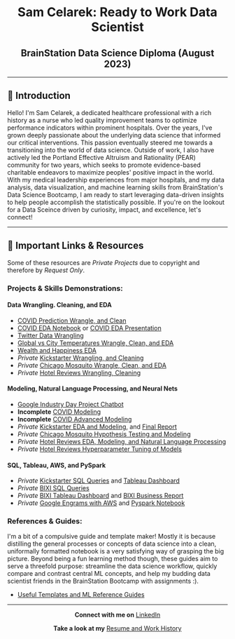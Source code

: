 <div align="center">

# **Sam Celarek: Ready to Work Data Scientist**
## **BrainStation Data Science Diploma (August 2023)**

</div>

---

## 🌟 Introduction

Hello! I'm Sam Celarek, a dedicated healthcare professional with a rich history as a nurse who led quality improvement teams to optimize performance indicators within prominent hospitals. Over the years, I've grown deeply passionate about the underlying data science that informed our critical interventions. This passion eventually steered me towards a transitioning into the world of data science.  Outside of work, I also have actively led the Portland Effective Altruism and Rationality (PEAR) community for two years, which seeks to promote evidence-based charitable endeavors to maximize peoples' positive impact in the world.  With my medical leadership experiences from major hospitals, and my data analysis, data visualization, and machine learning skills from BrainStation's Data Science Bootcamp, I am ready to start leveraging data-driven insights to help people accomplish the statistically possible. If you're on the lookout for a Data Sceince driven by curiosity, impact, and excellence, let's connect!

---


## 🔗 Important Links & Resources
Some of these resources are *Private Projects* due to copyright and therefore by *Request Only*. 

### **Projects & Skills Demonstrations**:
#### Data Wrangling. Cleaning, and EDA
- [COVID Prediction Wrangle, and Clean](https://github.com/scelarek/BrainStation_Capstone/blob/05050d52ac2f0164d80a2c3e39528ba1e2127e6c/Capstone/1.%20Covid%20Preprocessing.ipynb)
- [COVID EDA Notebook](https://github.com/scelarek/BrainStation_Capstone/blob/05050d52ac2f0164d80a2c3e39528ba1e2127e6c/Capstone/2.%20Sample%20EDA%20(Basic).ipynb) or [COVID EDA Presentation](https://github.com/scelarek/BrainStation_Capstone/blob/05050d52ac2f0164d80a2c3e39528ba1e2127e6c/Presentations/COVID%20Preprocessing%20and%20EDA.pdf)
- [Twitter Data Wrangling](https://github.com/scelarek/Data-Analysis-Projects/blob/a1f50a33c893b5dbeec4ae5739eff319f8f61a1c/Twitter%20Humor%20vs%20Cuteness/Twitter_Wrangle.ipynb)
- [Global vs City Temperatures Wrangle, Clean, and EDA](https://github.com/scelarek/Data-Analysis-Projects/blob/62ec589bf21700e670850a36ec8b401a67bc80bf/City%20vs%20Global%20Temp/Analying%20Yearly%20Average%20Temperature%20-%20Sam%20Celarek.docx.pdf) 
- [Wealth and Happiness EDA](https://github.com/scelarek/Data-Analysis-Projects/blob/62ec589bf21700e670850a36ec8b401a67bc80bf/GDP%20vs%20GINI/eternal_growth_immortal_inequality.ipynb) 
-  _Private_ [Kickstarter Wrangling, and Cleaning](https://github.com/scelarek/Universal_Code_Bank/blob/74bb8312a2477d66d72fc31ed31fda4c12c73458/Final%20Projects/Kickstarter/Wrangling%20Kickstarter.ipynb)
-  _Private_ [Chicago Mosquito Wrangle, Clean, and EDA](https://github.com/scelarek/Universal_Code_Bank/blob/e7f4b0119f42746d40d18a42b06ffc8a3c2d2975/Brain%20Station/Project1,%20Mosquitos%20pt1/health.ipynb)
-  _Private_ [Hotel Reviews Wrangling, Cleaning](https://github.com/scelarek/Universal_Code_Bank/blob/59c0cb45dd66a74ed55f9239d9b894b53f66061b/Brain%20Station/Project3,%20NLP%20With%20Hotel%20pt1/Hotel_Project_Cleaning,%20pt1.ipynb)

#### Modeling, Natural Language Processing, and Neural Nets

- [Google Industry Day Project Chatbot](https://github.com/scelarek/Google-Industry-Day)
- **Incomplete** [COVID Modeling](https://github.com/scelarek/BrainStation_Capstone/blob/05050d52ac2f0164d80a2c3e39528ba1e2127e6c/Capstone/3.%20Covid%20SARIMA%20Modeling.ipynb)
- **Incomplete** [COVID Advanced Modeling](https://github.com/scelarek/BrainStation_Capstone/blob/05050d52ac2f0164d80a2c3e39528ba1e2127e6c/Capstone/4.%20Covid%20Prophet%20and%20RNNs.ipynb)
-  _Private_ [Kickstarter EDA and Modeling](https://github.com/scelarek/Universal_Code_Bank/blob/74bb8312a2477d66d72fc31ed31fda4c12c73458/Final%20Projects/Kickstarter/EDA%20Kickstarter.ipynb), and [Final Report](https://github.com/scelarek/Universal_Code_Bank/blob/74bb8312a2477d66d72fc31ed31fda4c12c73458/Final%20Projects/Kickstarter/Kickstarter%20Final%20Project.ipynb)
-  _Private_ [Chicago Mosquito Hypothesis Testing and Modeling](https://github.com/scelarek/Universal_Code_Bank/blob/b3f1ec2bd331d6fa944b089931168a2b35f5c56a/Brain%20Station/Project2,%20Mosquitos%20pt2/Samuel_Celarek_Stats_Part2.ipynb)
-  _Private_ [Hotel Reviews EDA, Modeling, and Natural Language Processing](https://github.com/scelarek/Universal_Code_Bank/blob/e8cfc54751e4b48a65cb001e56441b5fd19a472b/Brain%20Station/Project3,%20NLP%20With%20Hotel%20pt1/Hotel_Project_EDA_Wrangling,%20pt2.ipynb)
-  _Private_ [Hotel Reviews Hyperparameter Tuning of Models](https://github.com/scelarek/Universal_Code_Bank/blob/ba2c5ddc45c883327a8ec4a5fd281be15735d904/Brain%20Station/Project4,%20NLP%20With%20Hotel%20pt2/NLP%20Hotel%20pt2.ipynb)

#### SQL, Tableau, AWS, and PySpark
-  _Private_ [Kickstarter SQL Queries](https://github.com/scelarek/Universal_Code_Bank/blob/f885714fbd4603df0d162cc19c737b02a5cc58e2/Final%20Projects/Kickstarter/SQL/Kickstarter%20sql%20scripts.sql) and [Tableau Dashboard](https://github.com/scelarek/Universal_Code_Bank/blob/f885714fbd4603df0d162cc19c737b02a5cc58e2/Final%20Projects/Kickstarter/SQL/Dashboard%201.png)
-  _Private_ [BIXI SQL Queries](https://github.com/scelarek/Universal_Code_Bank/blob/main/Brain%20Station/Project0a,%20BIXI%20SQL/Bixi%20Project%20Sam_Celarek.sql)
-  _Private_ [BIXI Tableau Dashboard](https://github.com/scelarek/Universal_Code_Bank/blob/94e8e404cd99acc7345d52829b70551024453c0e/Brain%20Station/Project0b,%20BIXI%20Tableau%20Dashboard/Sam_Celarek_BIXI_2.twb) and [BIXI Business Report](https://github.com/scelarek/Universal_Code_Bank/blob/94e8e404cd99acc7345d52829b70551024453c0e/Brain%20Station/Project0b,%20BIXI%20Tableau%20Dashboard/BIXI%202%20Sam_Celarek%20(4).pdf)
-  _Private_ [Google Engrams with AWS](https://github.com/scelarek/Universal_Code_Bank/blob/b2bde9a2218f95a6854e377f2b3e04626efbf89e/Brain%20Station/Project5,%20Google%20Engrams%20pt1/Google%20Engrams%20Report.ipynb) and [Pyspark Notebook](https://github.com/scelarek/Universal_Code_Bank/blob/84060cdfc7cba579aeddafbce5fcc91dc2662330/Brain%20Station/Project5,%20Google%20Engrams%20pt1/Google%20Engram%20PySpark%20Notebook.ipynb)

### **References & Guides**:
I'm a bit of a compulsive guide and template maker! Mostly it is because distilling the general processes or concepts of data science into a clean, uniformally formatted notebook is a very satisfying way of grasping the big picture.  Beyond being a fun learning method though, these guides aim to serve a threefold purpose: streamline the data science workflow, quickly compare and contrast central ML concepts, and help my budding data scientist friends in the BrainStation Bootcamp with assignments :).

- [Useful Templates and ML Reference Guides](https://github.com/scelarek/Reference_Notebooks)

---

<div align="center">

**Connect with me on** [LinkedIn](https://www.linkedin.com/in/sam-celarek/)  

**Take a look at my** [Resume and Work History](https://drive.google.com/file/d/19sHJN0MPF6vSi7v7YOuBTlF_dHZVhztV/view?usp=sharing)

</div>
